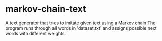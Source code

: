 # markov-chain-text
A text generator that tries to imitate given text using a Markov chain
The program runs through all words in 'dataset.txt' and assigns possible next words with different weights.
